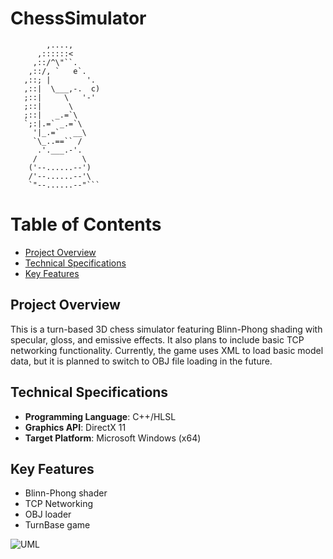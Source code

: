 # ChessSimulator

```
        ,....,
      ,::::::<
     ,::/^\"``.
    ,::/, `   e`.
   ,::; |        '.
   ,::|  \___,-.  c)
   ;::|     \   '-'
   ;::|      \
   ;::|   _.=`\
   `;:|.=` _.=`\
     '|_.=`   __\
     `\_..==`` /
      .'.___.-'.
     /          \
    ('--......--')
    /'--......--'\
    `"--......--"```
```

# Table of Contents

* [Project Overview](#project-overview)
* [Technical Specifications](#project-overview)
* [Key Features](#key-features)

[//]: # (//----------------------------------------------------------------------------------------------------)

## Project Overview

This is a turn-based 3D chess simulator featuring Blinn-Phong shading with specular, gloss, and emissive effects.
It also plans to include basic TCP networking functionality.
Currently, the game uses XML to load basic model data, but it is planned to switch to OBJ file loading in the future.

[//]: # (//----------------------------------------------------------------------------------------------------)

## Technical Specifications

- **Programming Language**: C++/HLSL
- **Graphics API**: DirectX 11
- **Target Platform**: Microsoft Windows (x64)

[//]: # (//----------------------------------------------------------------------------------------------------)

## Key Features

- Blinn-Phong shader
- TCP Networking
- OBJ loader
- TurnBase game

[//]: # (//----------------------------------------------------------------------------------------------------)

![UML](https://cdn-0.plantuml.com/plantuml/png/PP312i8m38RlUOgTXRw2R2fu4do5q4KiTEt8ua7KTtTBjKHt2VnV_fIFjfCWoss803xYD3NTEC83uFNDHnne1ZMV8zw9zpa9vnY9xUw4ugy_vK2ULk10bv22X9piQfUHUmiwBvaBqBF6kUVsGxLimQpTR9mhkilGf48rhjt_GMcfjCwQhRC-gfkYhDbSGakfNtxq3G00)

